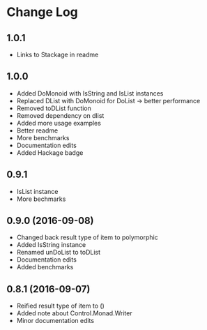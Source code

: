 # Change Log

## 1.0.1
* Links to Stackage in readme

## 1.0.0
* Added DoMonoid with IsString and IsList instances
* Replaced DList with DoMonoid for DoList -> better performance
* Removed toDList function
* Removed dependency on dlist
* Added more usage examples
* Better readme
* More benchmarks
* Documentation edits
* Added Hackage badge

## 0.9.1
* IsList instance
* More bechmarks

## 0.9.0 (2016-09-08)
* Changed back result type of item to polymorphic
* Added IsString instance
* Renamed unDoList to toDList
* Documentation edits
* Added benchmarks

## 0.8.1 (2016-09-07)
* Reified result type of item to ()
* Added note about Control.Monad.Writer
* Minor documentation edits
